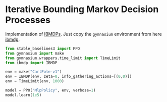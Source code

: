 # Iterative Bounding Markov Decision Processes
Implementation of [IBMDPs](https://arxiv.org/abs/2102.13045).
Just copy the ```gymnasium``` environment from here [ibmdp](ibmdp/ibmdp.py).

```python
from stable_baselines3 import PPO
from gymnasium import make
from gymnasium.wrappers.time_limit import TimeLimit
from ibmdp import IBMDP

env = make("CartPole-v1")
env = IBMDP(env, zeta=0, info_gathering_actions=[(0,0)])
env = TimeLimit(env, 1000)

model = PPO("MlpPolicy", env, verbose=1)
model.learn(1e5)
```